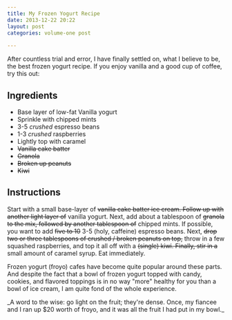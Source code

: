 ```yaml
---
title: My Frozen Yogurt Recipe
date: 2013-12-22 20:22
layout: post
categories: volume-one post
  
---
```



After countless trial and error, I have finally settled on, what I believe to be, the best frozen yogurt recipe. If you enjoy vanilla and a good cup of coffee, try this out:

## Ingredients
- Base layer of low-fat Vanilla yogurt
- Sprinkle with chipped mints
- 3-5 _crushed_ espresso beans
- 1-3 _crushed_ raspberries
- Lightly top with caramel
- ~~Vanilla cake batter~~ 
- ~~Granola~~ 
- ~~Broken up peanuts~~
- ~~Kiwi~~

## Instructions

Start with a small base-layer of ~~vanilla cake batter ice cream. Follow up with another light layer of~~ vanilla yogurt. Next, add about a tablespoon of ~~granola to the mix, followed by another tablespoon of~~ chipped mints. If possible, you want to add ~~five to 10~~ 3-5 (holy, caffeine) espresso beans. Next, ~~drop two or three tablespoons of crushed / broken peanuts on top,~~ throw in a few squashed raspberries, and top it all off with a ~~(single) kiwi. Finally, stir in a~~ small amount of caramel syrup. Eat immediately.

Frozen yogurt (froyo) cafes have become quite popular around these parts. And despite the fact that a bowl of frozen yogurt topped with candy, cookies, and flavored toppings is in no way "more" healthy for you than a bowl of ice cream, I am quite fond of the whole experience.

<aside>_A word to the wise: go light on the fruit; they're dense. Once, my fiancee and I ran up $20 worth of froyo, and it was all the fruit I had put in my bowl._
</aside>




